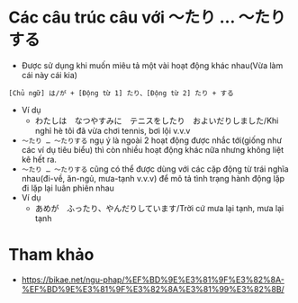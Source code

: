 # Các câu trúc câu với ～たり … ～たりする
* Được sử dụng khi muốn miêu tả một vài hoạt động khác nhau(Vừa làm cái này cái kia)
```
[Chủ ngữ] は/が + [Động từ 1] たり、[Động từ 2] たり + する
```
* Ví dụ
    * わたしは　なつやすみに　テニスをしたり　およいだりしました/Khi nghỉ hè tôi đã vừa chơi tennis, bơi lội v.v.v
* `～たり … ～たりする` ngụ ý là ngoài 2 hoạt động được nhắc tới(giống như các ví dụ tiêu biểu) thì còn nhiều hoạt động khác nữa nhưng không liệt kê hết ra.
* `～たり … ～たりする` cũng có thể được dùng với các cặp động từ trái nghĩa nhau(đi-về, ăn-ngủ, mưa-tạnh v.v.v) để mô tả tình trạng hành động lặp đi lặp lại luân phiên nhau
* Ví dụ
    * あめが　ふったり、やんだりしています/Trời cứ mưa lại tạnh, mưa lại tạnh

# Tham khảo
* https://bikae.net/ngu-phap/%EF%BD%9E%E3%81%9F%E3%82%8A-%EF%BD%9E%E3%81%9F%E3%82%8A%E3%81%99%E3%82%8B/
